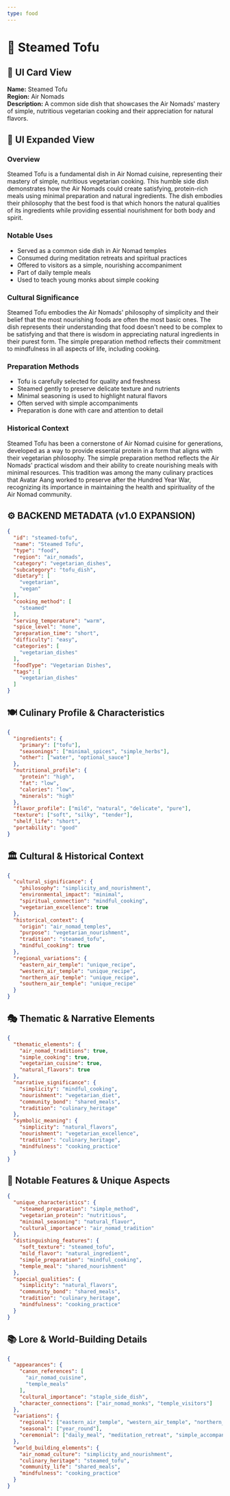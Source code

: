 ```yaml
---
type: food
---
```


# 🥢 Steamed Tofu

## 🎴 UI Card View

**Name:** Steamed Tofu  
**Region:** Air Nomads  
**Description:** A common side dish that showcases the Air Nomads' mastery of simple, nutritious vegetarian cooking and their appreciation for natural flavors.

## 📖 UI Expanded View

### Overview
Steamed Tofu is a fundamental dish in Air Nomad cuisine, representing their mastery of simple, nutritious vegetarian cooking. This humble side dish demonstrates how the Air Nomads could create satisfying, protein-rich meals using minimal preparation and natural ingredients. The dish embodies their philosophy that the best food is that which honors the natural qualities of its ingredients while providing essential nourishment for both body and spirit.

### Notable Uses
- Served as a common side dish in Air Nomad temples
- Consumed during meditation retreats and spiritual practices
- Offered to visitors as a simple, nourishing accompaniment
- Part of daily temple meals
- Used to teach young monks about simple cooking

### Cultural Significance
Steamed Tofu embodies the Air Nomads' philosophy of simplicity and their belief that the most nourishing foods are often the most basic ones. The dish represents their understanding that food doesn't need to be complex to be satisfying and that there is wisdom in appreciating natural ingredients in their purest form. The simple preparation method reflects their commitment to mindfulness in all aspects of life, including cooking.

### Preparation Methods
- Tofu is carefully selected for quality and freshness
- Steamed gently to preserve delicate texture and nutrients
- Minimal seasoning is used to highlight natural flavors
- Often served with simple accompaniments
- Preparation is done with care and attention to detail

### Historical Context
Steamed Tofu has been a cornerstone of Air Nomad cuisine for generations, developed as a way to provide essential protein in a form that aligns with their vegetarian philosophy. The simple preparation method reflects the Air Nomads' practical wisdom and their ability to create nourishing meals with minimal resources. This tradition was among the many culinary practices that Avatar Aang worked to preserve after the Hundred Year War, recognizing its importance in maintaining the health and spirituality of the Air Nomad community.

## ⚙️ BACKEND METADATA (v1.0 EXPANSION)
```json
{
  "id": "steamed-tofu",
  "name": "Steamed Tofu",
  "type": "food",
  "region": "air_nomads",
  "category": "vegetarian_dishes",
  "subcategory": "tofu_dish",
  "dietary": [
    "vegetarian",
    "vegan"
  ],
  "cooking_method": [
    "steamed"
  ],
  "serving_temperature": "warm",
  "spice_level": "none",
  "preparation_time": "short",
  "difficulty": "easy",
  "categories": [
    "vegetarian_dishes"
  ],
  "foodType": "Vegetarian Dishes",
  "tags": [
    "vegetarian_dishes"
  ]
}
```

## 🍽️ Culinary Profile & Characteristics
```json
{
  "ingredients": {
    "primary": ["tofu"],
    "seasonings": ["minimal_spices", "simple_herbs"],
    "other": ["water", "optional_sauce"]
  },
  "nutritional_profile": {
    "protein": "high",
    "fat": "low",
    "calories": "low",
    "minerals": "high"
  },
  "flavor_profile": ["mild", "natural", "delicate", "pure"],
  "texture": ["soft", "silky", "tender"],
  "shelf_life": "short",
  "portability": "good"
}
```

## 🏛️ Cultural & Historical Context
```json
{
  "cultural_significance": {
    "philosophy": "simplicity_and_nourishment",
    "environmental_impact": "minimal",
    "spiritual_connection": "mindful_cooking",
    "vegetarian_excellence": true
  },
  "historical_context": {
    "origin": "air_nomad_temples",
    "purpose": "vegetarian_nourishment",
    "tradition": "steamed_tofu",
    "mindful_cooking": true
  },
  "regional_variations": {
    "eastern_air_temple": "unique_recipe",
    "western_air_temple": "unique_recipe",
    "northern_air_temple": "unique_recipe",
    "southern_air_temple": "unique_recipe"
  }
}
```

## 🎭 Thematic & Narrative Elements
```json
{
  "thematic_elements": {
    "air_nomad_traditions": true,
    "simple_cooking": true,
    "vegetarian_cuisine": true,
    "natural_flavors": true
  },
  "narrative_significance": {
    "simplicity": "mindful_cooking",
    "nourishment": "vegetarian_diet",
    "community_bond": "shared_meals",
    "tradition": "culinary_heritage"
  },
  "symbolic_meaning": {
    "simplicity": "natural_flavors",
    "nourishment": "vegetarian_excellence",
    "tradition": "culinary_heritage",
    "mindfulness": "cooking_practice"
  }
}
```

## 🌟 Notable Features & Unique Aspects
```json
{
  "unique_characteristics": {
    "steamed_preparation": "simple_method",
    "vegetarian_protein": "nutritious",
    "minimal_seasoning": "natural_flavor",
    "cultural_importance": "air_nomad_tradition"
  },
  "distinguishing_features": {
    "soft_texture": "steamed_tofu",
    "mild_flavor": "natural_ingredient",
    "simple_preparation": "mindful_cooking",
    "temple_meal": "shared_nourishment"
  },
  "special_qualities": {
    "simplicity": "natural_flavors",
    "community_bond": "shared_meals",
    "tradition": "culinary_heritage",
    "mindfulness": "cooking_practice"
  }
}
```

## 📚 Lore & World-Building Details
```json
{
  "appearances": {
    "canon_references": [
      "air_nomad_cuisine",
      "temple_meals"
    ],
    "cultural_importance": "staple_side_dish",
    "character_connections": ["air_nomad_monks", "temple_visitors"]
  },
  "variations": {
    "regional": ["eastern_air_temple", "western_air_temple", "northern_air_temple", "southern_air_temple"],
    "seasonal": ["year_round"],
    "ceremonial": ["daily_meal", "meditation_retreat", "simple_accompaniment"]
  },
  "world_building_elements": {
    "air_nomad_culture": "simplicity_and_nourishment",
    "culinary_heritage": "steamed_tofu",
    "community_life": "shared_meals",
    "mindfulness": "cooking_practice"
  }
}
```